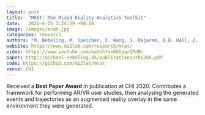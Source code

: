 ```yaml
---
layout: post
title:  "MRAT: The Mixed Reality Analytics Toolkit"
date:   2020-4-25 3:24:59 +00:00
image: /images/mrat.jpg
categories: research
authors: "M. Nebeling, M. Speicher, X. Wang, S. Rajaram, B.D. Hall, Z. Xie, <b>A.R.E. Raistrick</b>, M. Aebersold, E.G. Happ, J. Wang, Y. Sun, L. Zhang, L. Ramsier, R. Kulkarni"
website: https://www.mi2lab.com/research/mrat/
video: https://www.youtube.com/watch?v=DG5pqrQPdBc
paper: http://michael-nebeling.de/publications/chi20b.pdf
code: https://github.com/mi2lab/mrat
venue: CHI
---
```


Received a **Best Paper Award** in publication at CHI 2020. Contributes a framework for performing AR/VR user studies, then analysing the generated events and trajectories as an augmented reality overlay in the same environment they were generated.
